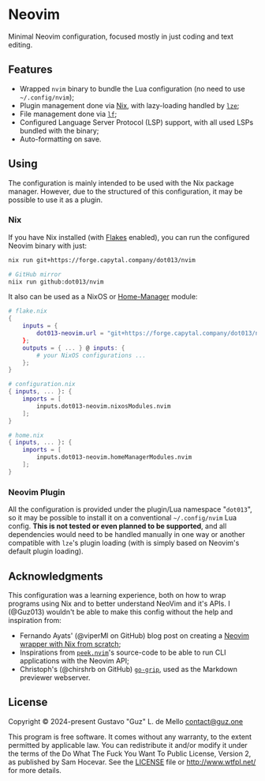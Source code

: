 
# Neovim

Minimal Neovim configuration, focused mostly in just coding and text editing.

## Features

- Wrapped `nvim` binary to bundle the Lua configuration (no need to use `~/.config/nvim`);
- Plugin management done via [Nix](https://nixos.org), with lazy-loading handled by [`lze`](https://github.com/BirdeeHub/lze/);
- File management done via [`lf`](https://github.com/gokcehan/lf);
- Configured Language Server Protocol (LSP) support, with all used LSPs bundled with the binary;
- Auto-formatting on save.

## Using

The configuration is mainly intended to be used with the Nix package manager. However,
due to the structured of this configuration, it may be possible to use it as a plugin.

### Nix

If you have Nix installed (with [Flakes](https://wiki.nixos.org/wiki/Flakes) enabled),
you can run the configured Neovim binary with just:

```sh
nix run git+https://forge.capytal.company/dot013/nvim

# GitHub mirror
niix run github:dot013/nvim
```

It also can be used as a NixOS or [Home-Manager](https://github.com/nix-community/home-manager)
module:

```nix
# flake.nix
{
    inputs = {
        dot013-neovim.url = "git+https://forge.capytal.company/dot013/nvim"
    };
    outputs = { ... } @ inputs: {
        # your NixOS configurations ...
    };
}
```
```nix
# configuration.nix
{ inputs, ... }: {
    imports = [
        inputs.dot013-neovim.nixosModules.nvim
    ];
}
```
```nix
# home.nix
{ inputs, ... }: {
    imports = [
        inputs.dot013-neovim.homeManagerModules.nvim
    ];
}
```

### Neovim Plugin

All the configuration is provided under the plugin/Lua namespace "`dot013`", so it may be possible
to install it on a conventional `~/.config/nvim` Lua config. **This is not tested or even
planned to be supported**, and all dependencies would need to be handled manually in one
way or another compatible with `lze`'s plugin loading (with is simply based on Neovim's default
plugin loading).

## Acknowledgments

This configuration was a learning experience, both on how to wrap programs using Nix and
to better understand NeoVim and it's APIs. I (@Guz013) wouldn't be able to make this config
without the help and inspiration from:

- Fernando Ayats' (@viperMl on GitHub) blog post on creating a [Neovim wrapper with Nix from scratch](https://ayats.org/blog/neovim-wrapper);
- Inspirations from [`peek.nvim`](https://github.com/toppair/peek.nvim)'s source-code to be able to
  run CLI applications with the Neovim API;
- Christoph's (@chirshrb on GitHub) [`go-grip`](https://github.com/chrishrb/go-grip), used as the
  Markdown previewer webserver.

## License

Copyright &copy; 2024-present Gustavo "Guz" L. de Mello <contact@guz.one>

This program is free software. It comes without any warranty, to
the extent permitted by applicable law. You can redistribute it
and/or modify it under the terms of the Do What The Fuck You Want
To Public License, Version 2, as published by Sam Hocevar. See
the [LICENSE](./LICENSE) file or http://www.wtfpl.net/ for more details.


